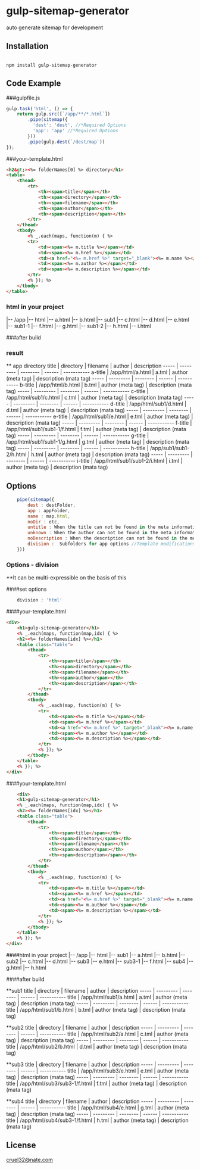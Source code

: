 # gulp-sitemap-generator
auto generate sitemap for development

## Installation

<pre><code>
npm install gulp-sitemap-generator
</code></pre>

## Code Example

###gulpfile.js
```javascript
gulp.task('html', () => {
    return gulp.src([`/app/**/*.html`])
        .pipe(sitemap({
          'dest': 'dest', //*Required Options
          'app': 'app' //*Required Options
        }))
        .pipe(gulp.dest(`/dest/map`))
});
```

###your-template.html
```html
<h2&gt;><%= folderNames[0] %> directory</h1>
<table>
    <thead>
        <tr>
            <th><span>title</span></th>
            <th><span>directory</span></th>
            <th><span>filename</span></th>
            <th><span>author</span></th>
            <th><span>description</span></th>
        </tr>
    </thead>
    <tbody>
        <% _.each(maps, function(m) { %>
        <tr>
            <td><span><%= m.title %></span></td>
            <td><span><%= m.href %></span></td>
            <td><a href="<%= m.href %>" target="_blank"><%= m.name %></a></td>
            <td><span><%= m.author %></span></td>
            <td><span><%= m.description %></span></td>
        </tr>
        <% }); %>
    </tbody>
</table>
```

### html in your project

|-- /app
    |-- html
        |-- a.html
        |-- b.html
        |-- sub1
            |-- c.html
            |-- d.html
            |-- e.html
            |-- sub1-1
                |-- f.html
                |-- g.html
            |-- sub1-2
                |-- h.html
                |-- i.html

###after build

### result

** app directory 
title | directory | filename | author | description
----- | --------- | -------- | ------ | -----------
a-title | /app/html/a.html | a.tml | author (meta tag) | description (mata tag)
----- | --------- | -------- | ------ | -----------
b-title | /app/html/b.html | b.tml | author (meta tag) | description (mata tag)
----- | --------- | -------- | ------ | -----------
c-title | /app/html/sub1/c.html | c.tml | author (meta tag) | description (mata tag)
----- | --------- | -------- | ------ | -----------
d-title | /app/html/sub1/d.html | d.tml | author (meta tag) | description (mata tag)
----- | --------- | -------- | ------ | -----------
e-title | /app/html/sub1/e.html | e.tml | author (meta tag) | description (mata tag)
----- | --------- | -------- | ------ | -----------
f-title | /app/html/sub1/sub1-1/f.html | f.tml | author (meta tag) | description (mata tag)
----- | --------- | -------- | ------ | -----------
g-title | /app/html/sub1/sub1-1/g.html | g.tml | author (meta tag) | description (mata tag)
----- | --------- | -------- | ------ | -----------
h-title | /app/sub1/sub1-2/h.html | h.tml | author (meta tag) | description (mata tag)
----- | --------- | -------- | ------ | -----------
i-title | /app/html/sub1/sub1-2/i.html | i.tml | author (meta tag) | description (mata tag)


## Options
```javascript
    pipe(sitemap({
        dest : destFolder,
        app : appFolder,
        name : map.html,
        noDir : etc,
        untitle : When the title can not be found in the meta information,
        unknown : When the author can not be found in the meta information,
        noDescription : When the description can not be found in the meta information,
        division :  Subfolders for app options //Template modifications are required. I'll explain it further below.
    }))
```

### Options - division
**It can be multi-expressible on the basis of this

####set options
```javascript
    division : 'html'
```
####your-template.html
```html
<div>
    <h1>gulp-sitemap-generator</h1>
    <% _.each(maps, function(map,idx) { %>
    <h2><%= folderNames[idx] %></h1>
    <table class="table">
        <thead>
            <tr>
                <th><span>title</span></th>
                <th><span>directory</span></th>
                <th><span>filename</span></th>
                <th><span>author</span></th>
                <th><span>description</span></th>
            </tr>
        </thead>
        <tbody>
            <% _.each(map, function(m) { %>
            <tr>
                <td><span><%= m.title %></span></td>
                <td><span><%= m.href %></span></td>
                <td><a href="<%= m.href %>" target="_blank"><%= m.name %></a></td>
                <td><span><%= m.author %></span></td>
                <td><span><%= m.description %></span></td>
            </tr>
            <% }); %>
        </tbody>
    </table>
    <% }); %>
</div>    
```

####your-template.html
```html
    <div>
    <h1>gulp-sitemap-generator</h1>
    <% _.each(maps, function(map,idx) { %>
    <h2><%= folderNames[idx] %></h1>
    <table class="table">
        <thead>
            <tr>
                <th><span>title</span></th>
                <th><span>directory</span></th>
                <th><span>filename</span></th>
                <th><span>author</span></th>
                <th><span>description</span></th>
            </tr>
        </thead>
        <tbody>
            <% _.each(map, function(m) { %>
            <tr>
                <td><span><%= m.title %></span></td>
                <td><span><%= m.href %></span></td>
                <td><a href="<%= m.href %>" target="_blank"><%= m.name %></a></td>
                <td><span><%= m.author %></span></td>
                <td><span><%= m.description %></span></td>
            </tr>
            <% }); %>
        </tbody>
    </table>
    <% }); %>
</div>    
```
####html in your project
|-- /app
    |-- html
        |-- sub1
            |-- a.html
            |-- b.html
        |-- sub2
            |-- c.html
            |-- d.html
        |-- sub3
            |-- e.html
            |-- sub3-1
                |-- f.html
        |-- sub4
            |-- g.html
            |-- h.html


####after build

**sub1
title | directory | filename | author | description
----- | --------- | -------- | ------ | -----------
title | /app/html/sub1/a.html | a.tml | author (meta tag) | description (mata tag)
----- | --------- | -------- | ------ | -----------
title | /app/html/sub1/b.html | b.tml | author (meta tag) | description (mata tag)

**sub2
title | directory | filename | author | description
----- | --------- | -------- | ------ | -----------
title | /app/html/sub2/a.html | c.tml | author (meta tag) | description (mata tag)
----- | --------- | -------- | ------ | -----------
title | /app/html/sub2/b.html | d.tml | author (meta tag) | description (mata tag)

**sub3
title | directory | filename | author | description
----- | --------- | -------- | ------ | -----------
title | /app/html/sub3/e.html | e.tml | author (meta tag) | description (mata tag)
----- | --------- | -------- | ------ | -----------
title | /app/html/sub3/sub3-1/f.html | f.tml | author (meta tag) | description (mata tag)

**sub4
title | directory | filename | author | description
----- | --------- | -------- | ------ | -----------
title | /app/html/sub4/e.html | g.tml | author (meta tag) | description (mata tag)
----- | --------- | -------- | ------ | -----------
title | /app/html/sub4/sub3-1/f.html | h.tml | author (meta tag) | description (mata tag)



## License
cruel32@nate.com
